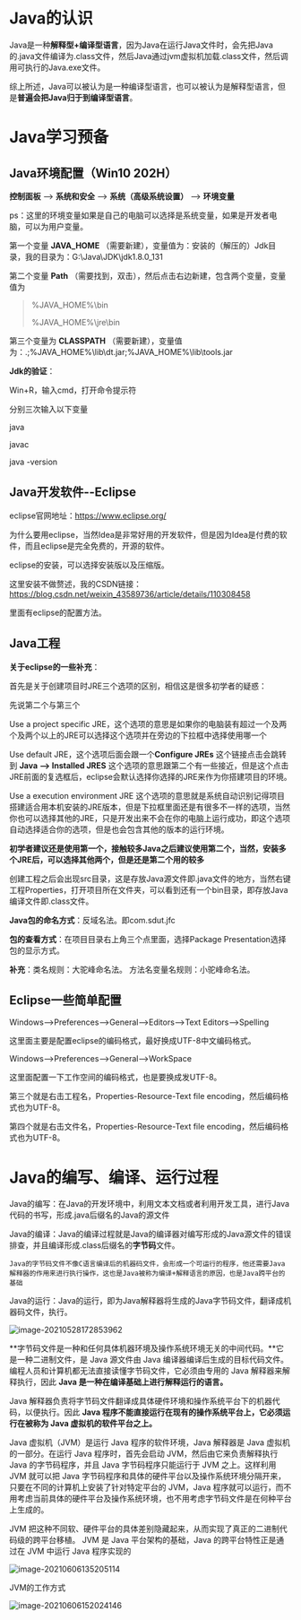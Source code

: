 # Java的认识

Java是一种**解释型+编译型语言**，因为Java在运行Java文件时，会先把Java的.java文件编译为.class文件，然后Java通过jvm虚拟机加载.class文件，然后调用可执行的Java.exe文件。

综上所述，Java可以被认为是一种编译型语言，也可以被认为是解释型语言，但是**普遍会把Java归于到编译型语言**。

# Java学习预备

## Java环境配置（Win10 202H）

**控制面板** --> **系统和安全** --> **系统（高级系统设置）** --> **环境变量** 

ps：这里的环境变量如果是自己的电脑可以选择是系统变量，如果是开发者电脑，可以为用户变量。

第一个变量 **JAVA_HOME** （需要新建），变量值为：安装的（解压的）Jdk目录，我的目录为：G:\Java\JDK\jdk1.8.0_131

第二个变量 **Path** （需要找到，双击），然后点击右边新建，包含两个变量，变量值为

> %JAVA_HOME%\bin
>
> %JAVA_HOME%\jre\bin

第三个变量为 **CLASSPATH** （需要新建），变量值为：.;%JAVA_HOME%\lib\dt.jar;%JAVA_HOME%\lib\tools.jar



**Jdk的验证**：

Win+R，输入cmd，打开命令提示符

分别三次输入以下变量

java

javac

java -version

## Java开发软件--Eclipse

eclipse官网地址：https://www.eclipse.org/

为什么要用eclipse，当然Idea是非常好用的开发软件，但是因为Idea是付费的软件，而且eclipse是完全免费的，开源的软件。

eclipse的安装，可以选择安装版以及压缩版。

这里安装不做赘述，我的CSDN链接：https://blog.csdn.net/weixin_43589736/article/details/110308458

里面有eclipse的配置方法。

## Java工程

**关于eclipse的一些补充**：

首先是关于创建项目时JRE三个选项的区别，相信这是很多初学者的疑惑：

先说第二个与第三个

Use a project specific JRE，这个选项的意思是如果你的电脑装有超过一个及两个及两个以上的JRE可以选择这个选项并在旁边的下拉框中选择使用哪一个

Use default JRE，这个选项后面会跟一个**Configure JREs** 这个链接点击会跳转到 **Java --> Installed JRES** 这个选项的意思跟第二个有一些接近，但是这个点击JRE前面的复选框后，eclipse会默认选择你选择的JRE来作为你搭建项目的环境。

Use a execution environment JRE 这个选项的意思就是系统自动识别记得项目搭建适合用本机安装的JRE版本，但是下拉框里面还是有很多不一样的选项，当然你也可以选择其他的JRE，只是开发出来不会在你的电脑上运行成功，即这个选项自动选择适合你的选项，但是也会包含其他的版本的运行环境。

**初学者建议还是使用第一个，接触较多Java之后建议使用第二个，当然，安装多个JRE后，可以选择其他两个，但是还是第二个用的较多**

创建工程之后会出现src目录，这是存放Java源文件即.java文件的地方，当然右键工程Properties，打开项目所在文件夹，可以看到还有一个bin目录，即存放Java编译文件即.class文件。

**Java包的命名方式**：反域名法。即com.sdut.jfc

**包的查看方式**：在项目目录右上角三个点里面，选择Package Presentation选择包的显示方式。

**补充**：类名规则：大驼峰命名法。	方法名变量名规则：小驼峰命名法。



## Eclipse一些简单配置

Windows-->Preferences-->General-->Editors-->Text Editors-->Spelling

这里面主要是配置eclipse的编码格式，最好换成UTF-8中文编码格式。

Windows-->Preferences-->General-->WorkSpace

这里面配置一下工作空间的编码格式，也是要换成发UTF-8。

第三个就是右击工程名，Properties-Resource-Text file encoding，然后编码格式也为UTF-8。

第四个就是右击文件名，Properties-Resource-Text file encoding，然后编码格式也为UTF-8。





# Java的编写、编译、运行过程

Java的编写：在Java的开发环境中，利用文本文档或者利用开发工具，进行Java代码的书写，形成.java后缀名的Java的源文件

Java的编译：Java的编译过程就是Java的编译器对编写形成的Java源文件的错误排查，并且编译形成.class后缀名的**字节码**文件。

`Java的字节码文件不像C语言编译后的机器码文件，会形成一个可运行的程序，他还需要Java解释器的作用来进行执行操作，这也是Java被称为编译+解释语言的原因，也是Java跨平台的基础`

Java的运行：Java的运行，即为Java解释器将生成的Java字节码文件，翻译成机器码文件，执行。

![image-20210528172853962](C:\Users\J-ADan\AppData\Roaming\Typora\typora-user-images\image-20210528172853962.png)



**字节码文件是一种和任何具体机器环境及操作系统环境无关的中间代码。**它 是一种二进制文件，是 Java 源文件由 Java 编译器编译后生成的目标代码文件。编程人员和计算机都无法直接读懂字节码文件，它必须由专用的 Java 解释器来解释执行，因此 **Java 是一种在编译基础上进行解释运行的语言。**

Java 解释器负责将字节码文件翻译成具体硬件环境和操作系统平台下的机器代码，以便执行。因此 **Java 程序不能直接运行在现有的操作系统平台上，它必须运行在被称为 Java 虚拟机的软件平台之上。**

Java 虚拟机（JVM）是运行 Java 程序的软件环境，Java 解释器是 Java 虚拟机的一部分。在运行 Java 程序时，首先会启动 JVM，然后由它来负责解释执行 Java 的字节码程序，并且 Java 字节码程序只能运行于 JVM 之上。这样利用 JVM 就可以把 Java 字节码程序和具体的硬件平台以及操作系统环境分隔开来，只要在不同的计算机上安装了针对特定平台的 JVM，Java 程序就可以运行，而不用考虑当前具体的硬件平台及操作系统环境，也不用考虑字节码文件是在何种平台上生成的。

JVM 把这种不同软、硬件平台的具体差别隐藏起来，从而实现了真正的二进制代码级的跨平台移植。 JVM 是 Java 平台架构的基础，Java 的跨平台特性正是通过在 JVM 中运行 Java 程序实现的

![image-20210606135205114](C:\Users\J-ADan\AppData\Roaming\Typora\typora-user-images\image-20210606135205114.png)

JVM的工作方式

![image-20210606152024146](C:\Users\J-ADan\AppData\Roaming\Typora\typora-user-images\image-20210606152024146.png)


